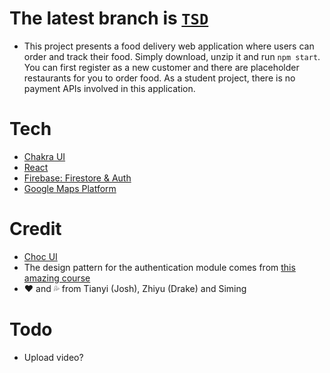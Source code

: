 # The latest branch is [`TSD`](https://github.com/BinaryDog109/fooDelivery/tree/TSD)
- This project presents a food delivery web application where users can order and track their food. Simply download, unzip it and run `npm start`. You can first register as a new customer and there are placeholder restaurants for you to order food. As a student project, there is no payment APIs involved in this application.
# Tech
- [Chakra UI](https://chakra-ui.com/)
- [React](https://reactjs.org/)
- [Firebase: Firestore & Auth](https://firebase.google.com/)
- [Google Maps Platform](https://developers.google.com/maps)
# Credit
- [Choc UI](https://choc-ui.com/)
- The design pattern for the authentication module comes from [this amazing course](https://www.udemy.com/course/build-web-apps-with-react-firebase/)
- ❤ and 💦 from Tianyi (Josh), Zhiyu (Drake) and Siming
# Todo
- Upload video?
